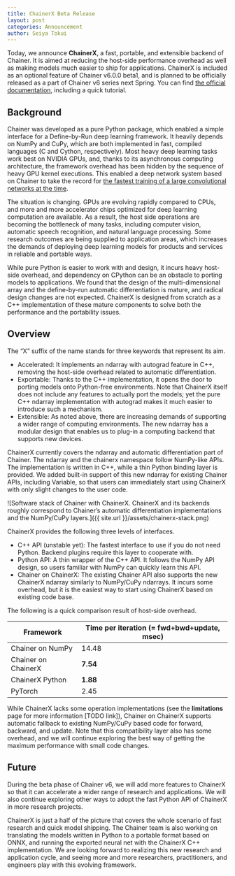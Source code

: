 ```yaml
---
title: ChainerX Beta Release
layout: post
categories: Announcement
author: Seiya Tokui
---
```


Today, we announce **ChainerX**, a fast, portable, and extensible backend of Chainer.
It is aimed at reducing the host-side performance overhead as well as making models much easier to ship for applications.
ChainerX is included as an optional feature of Chainer v6.0.0 beta1, and is planned to be officially released as a part of Chainer v6 series next Spring.
You can find [the official documentation](TODO), including a quick tutorial.

## Background

Chainer was developed as a pure Python package, which enabled a simple interface for a Define-by-Run deep learning framework.
It heavily depends on NumPy and CuPy, which are both implemented in fast, compiled languages (C and Cython, respectively).
Most heavy deep learning tasks work best on NVIDIA GPUs,
 and, thanks to its asynchronous computing architecture, the framework overhead has been hidden by the sequence of heavy GPU kernel executions.
This enabled a deep network system based on Chainer to take the record for [the fastest training of a large convolutional networks at the time](https://arxiv.org/abs/1711.04325).

The situation is changing.
GPUs are evolving rapidly compared to CPUs, and more and more accelerator chips optimized for deep learning computation are available.
As a result, the host side operations are becoming the bottleneck of many tasks, including computer vision, automatic speech recognition, and natural language processing.
Some research outcomes are being supplied to application areas, which increases the demands of deploying deep learning models for products and services in reliable and portable ways.

While pure Python is easier to work with and design, it incurs heavy host-side overhead, and dependency on CPython can be an obstacle to porting models to applications.
We found that the design of the multi-dimensional array and the define-by-run automatic differentiation is mature, and radical design changes are not expected.
ChainerX is designed from scratch as a C++ implementation of these mature components to solve both the performance and the portability issues.

## Overview

The “X” suffix of the name stands for three keywords that represent its aim.

- Accelerated: It implements an ndarray with autograd feature in C++, removing the host-side overhead related to automatic differentiation.
- Exportable: Thanks to the C++ implementation, it opens the door to porting models onto Python-free environments.
  Note that ChainerX itself does not include any features to actually port the models;
   yet the pure C++ ndarray implementation with autograd makes it much easier to introduce such a mechanism.
- Extensible: As noted above, there are increasing demands of supporting a wider range of computing environments.
  The new ndarray has a modular design that enables us to plug-in a computing backend that supports new devices.

ChainerX currently covers the ndarray and automatic differentiation part of Chainer.
The ndarray and the chainerx namespace follow NumPy-like APIs.
The implementation is written in C++, while a thin Python binding layer is provided.
We added built-in support of this new ndarray for existing Chainer APIs, including Variable, so that users can immediately start using ChainerX with only slight changes to the user code.

![Software stack of Chainer with ChainerX. ChainerX and its backends roughly correspond to Chainer’s automatic differentiation implementations and the NumPy/CuPy layers.]({{ site.url }}/assets/chainerx-stack.png)

ChainerX provides the following three levels of interfaces.

- C++ API (unstable yet): The fastest interface to use if you do not need Python.
  Backend plugins require this layer to cooperate with.
- Python API: A thin wrapper of the C++ API.
  It follows the NumPy API design, so users familiar with NumPy can quickly learn this API.
- Chainer on ChainerX: The existing Chainer API also supports the new ChainerX ndarray similarly to NumPy/CuPy ndarrays.
  It incurs some overhead, but it is the easiest way to start using ChainerX based on existing code base.

The following is a quick comparison result of host-side overhead.

| Framework           | Time per iteration (= fwd+bwd+update, msec) |
| ------------------- | ------------------------------------------- |
| Chainer on NumPy    | 14.48                                       |
| Chainer on ChainerX | **7.54**                                    |
| ChainerX Python     | **1.88**                                    |
| PyTorch             | 2.45                                        |

While ChainerX lacks some operation implementations (see the **limitations** page for more information [TODO link]),
 Chainer on ChainerX supports automatic fallback to existing NumPy/CuPy based code for forward, backward, and update.
Note that this compatibility layer also has some overhead, and we will continue exploring the best way of getting the maximum performance with small code changes.

## Future

During the beta phase of Chainer v6, we will add more features to ChainerX so that it can accelerate a wider range of research and applications.
We will also continue exploring other ways to adopt the fast Python API of ChainerX in more research projects.

ChainerX is just a half of the picture that covers the whole scenario of fast research and quick model shipping.
The Chainer team is also working on translating the models written in Python to a portable format based on ONNX, and running the exported neural net with the ChainerX C++ implementation.
We are looking forward to realizing this new research and application cycle, and seeing more and more researchers, practitioners, and engineers play with this evolving framework.

